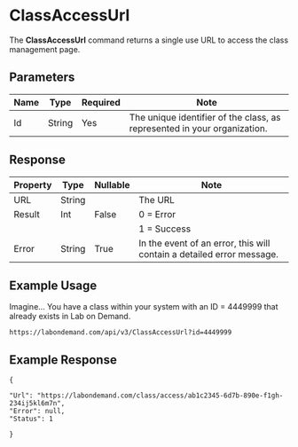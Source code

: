 # ClassAccessUrl

The **ClassAccessUrl** command returns a single use URL to access the class management page. 

## Parameters

|Name|Type|Required|Note|
|--- |--- |--- |--- |
|Id|String|Yes|The unique identifier of the class, as represented in your organization.

## Response 

|Property|Type|Nullable|Note|
|--- |--- |--- |--- |
|URL|String||The URL 
|Result|Int|False|0 = Error
||||1 = Success|
|Error|String|True|In the event of an error, this will contain a detailed error message.|

## Example Usage

Imagine… You have a class within your system with an ID = 4449999 that already exists in Lab on Demand.

```
https://labondemand.com/api/v3/ClassAccessUrl?id=4449999 
```

## Example Response
```linenums
{

"Url": "https://labondemand.com/class/access/ab1c2345-6d7b-890e-f1gh-234ij5kl6m7n",    
"Error": null,    
"Status": 1

}
```
